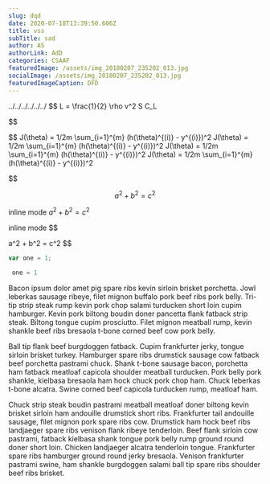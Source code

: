 ```yaml
---
slug: dqd
date: 2020-07-18T13:39:50.606Z
title: vss
subTitle: sad
author: AS
authorLink: AdD
categories: CSAAF
featuredImage: /assets/img_20180207_235202_013.jpg
socialImage: /assets/img_20180207_235202_013.jpg
featuredImageCaption: DFD
---
```


../../../../../../
$$
L = \frac{1}{2} \rho v^2 S C_L


$$

$$
J(\theta) = 1/2m \sum_{i=1}^{m} (h(\theta)^{(i)} - y^{(i)})^2
J(\theta) = 1/2m \sum_{i=1}^{m} (h(\theta)^{(i)} - y^{(i)})^2
J(\theta) = 1/2m \sum_{i=1}^{m} (h(\theta)^{(i)} - y^{(i)})^2
J(\theta) = 1/2m \sum_{i=1}^{m} (h(\theta)^{(i)} - y^{(i)})^2



$$


$$
a^2 + b^2 = c^2
$$

inline mode
$a^2 + b^2 = c^2$


inline mode
$$

a^2 + b^2 = c^2
$$
```js
var one = 1;


```
```py
 one = 1

```

Bacon ipsum dolor amet pig spare ribs kevin sirloin brisket porchetta. Jowl leberkas sausage ribeye, filet mignon buffalo pork beef ribs pork belly. Tri-tip strip steak rump kevin pork chop salami turducken short loin cupim hamburger. Kevin pork biltong boudin doner pancetta flank fatback strip steak. Biltong tongue cupim prosciutto. Filet mignon meatball rump, kevin shankle beef ribs bresaola t-bone corned beef cow pork belly.

Ball tip flank beef burgdoggen fatback. Cupim frankfurter jerky, tongue sirloin brisket turkey. Hamburger spare ribs drumstick sausage cow fatback beef porchetta pastrami chuck. Shank t-bone sausage bacon, porchetta ham fatback meatloaf capicola shoulder meatball turducken. Pork belly pork shankle, kielbasa bresaola ham hock chuck pork chop ham. Chuck leberkas t-bone alcatra. Swine corned beef capicola turducken rump, meatloaf ham.

Chuck strip steak boudin pastrami meatball meatloaf doner biltong kevin brisket sirloin ham andouille drumstick short ribs. Frankfurter tail andouille sausage, filet mignon pork spare ribs cow. Drumstick ham hock beef ribs landjaeger spare ribs venison flank ribeye tenderloin. Beef flank sirloin cow pastrami, fatback kielbasa shank tongue pork belly rump ground round doner short loin. Chicken landjaeger alcatra tenderloin tongue. Frankfurter spare ribs hamburger ground round jerky bresaola. Venison frankfurter pastrami swine, ham shankle burgdoggen salami ball tip spare ribs shoulder beef ribs brisket.
